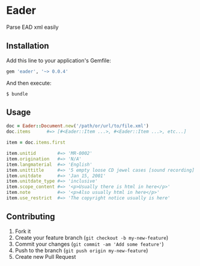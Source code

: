 # Eader

Parse EAD xml easily

## Installation

Add this line to your application's Gemfile:

```ruby
gem 'eader', '~> 0.0.4'
```

And then execute:

```
$ bundle
```

## Usage

```ruby
doc = Eader::Document.new('/path/or/url/to/file.xml')
doc.items      #=> [#<Eader::Item ...>, #<Eader::Item ...>, etc...]

item = doc.items.first

item.unitid        #=> 'MR-0002'
item.origination   #=> 'N/A'
item.langmaterial  #=> 'English'
item.unittitle     #=> '5 empty loose CD jewel cases [sound recording]'
item.unitdate      #=> 'Jan 15, 2001'
item.unitdate_type #=> 'inclusive'
item.scope_content #=> '<p>Usually there is html in here</p>'
item.note          #=> '<p>Also usually html in here</p>'
item.use_restrict  #=> 'The copyright notice usually is here'
```

## Contributing

1. Fork it
2. Create your feature branch (`git checkout -b my-new-feature`)
3. Commit your changes (`git commit -am 'Add some feature'`)
4. Push to the branch (`git push origin my-new-feature`)
5. Create new Pull Request
